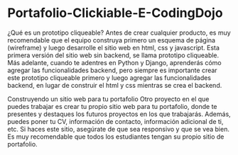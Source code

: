 # Portafolio-Clickiable-E-CodingDojo

¿Qué es un prototipo cliqueable?
Antes de crear cualquier producto, es muy recomendable que el equipo construya primero un esquema de página
(wireframe) y luego desarrolle el sitio web en html, css y javascript. Esta primera versión del sitio web sin backend, 
se llama prototipo cliqueable. Más adelante, cuando te adentres en Python y Django, aprenderás cómo agregar las funcionalidades backend, 
pero siempre es importante crear este prototipo cliqueable primero y luego agregar las funcionalidades backend, en lugar de construir el 
html y css mientras se crea el backend.

Construyendo un sitio web para tu portafolio
Otro proyecto en el que puedes trabajar es crear tu propio sitio web para tu portafolio, 
donde te presentes y destaques los futuros proyectos en los que trabajarás. Además, puedes poner tu CV,
información de contacto, información adicional de ti, etc. Si haces este sitio, asegúrate de que sea responsivo 
y que se vea bien. Es muy recomendable que todos los estudiantes tengan su propio sitio de portafolio.
